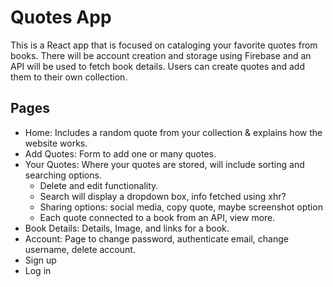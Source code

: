 # Quotes App

This is a React app that is focused on cataloging your favorite quotes from books. There will be account creation and storage using Firebase and an API will be used to fetch book details. Users can create quotes and add them to their own collection.

## Pages

- Home: Includes a random quote from your collection & explains how the website works.
- Add Quotes: Form to add one or many quotes.
- Your Quotes: Where your quotes are stored, will include sorting and searching options.
  - Delete and edit functionality.
  - Search will display a dropdown box, info fetched using xhr?
  - Sharing options: social media, copy quote, maybe screenshot option
  - Each quote connected to a book from an API, view more.
- Book Details: Details, Image, and links for a book.
- Account: Page to change password, authenticate email, change username, delete account.
- Sign up
- Log in
